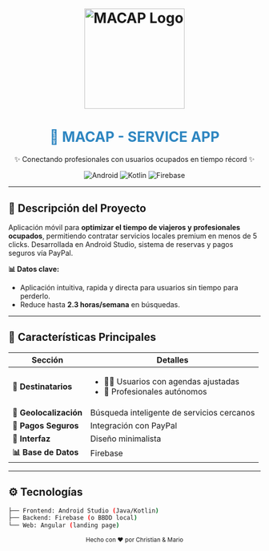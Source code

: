 # <div align="center"> <img src="https://preview.redd.it/tener-una-imagen-random-hace-que-la-publicaci%C3%B3n-tenga-m%C3%A1s-v0-6frn21rqrtoc1.jpeg?width=640&crop=smart&auto=webp&s=e109a6ff409c369a7be16d3b7d8c885fa69c8abf" alt="MACAP Logo" width="200"/> </div>

<div align="center">
  <h1 style="color: #2E86C1;">📱 MACAP - SERVICE APP</h1>
  <p>✨ Conectando profesionales con usuarios ocupados en tiempo récord ✨</p>
  
  ![Android](https://img.shields.io/badge/Android-3DDC84?style=for-the-badge&logo=android&logoColor=white)
  ![Kotlin](https://img.shields.io/badge/Kotlin-0095D5?style=for-the-badge&logo=kotlin&logoColor=white)
  ![Firebase](https://img.shields.io/badge/Firebase-FFCA28?style=for-the-badge&logo=firebase&logoColor=black)
</div>

---

## 🚀 **Descripción del Proyecto**
Aplicación móvil para **optimizar el tiempo de viajeros y profesionales ocupados**, permitiendo contratar servicios locales premium en menos de 5 clicks. Desarrollada en Android Studio, sistema de reservas y pagos seguros vía PayPal.

**📊 Datos clave:**
- Aplicación intuitiva, rapida y directa para usuarios sin tiempo para perderlo.
- Reduce hasta **2.3 horas/semana** en búsquedas.

---

## 🎯 **Características Principales**
| Sección | Detalles |
|---------|----------|
| **👥 Destinatarios** | <ul><li>🧑💼 Usuarios con agendas ajustadas</li><li>🔧 Profesionales autónomos</li></ul> |
| **📍 Geolocalización** | Búsqueda inteligente de servicios cercanos |
| **💸 Pagos Seguros** | Integración con PayPal |
| **📱 Interfaz** | Diseño minimalista |
| **📊 Base de Datos** | Firebase|

---

## ⚙️ **Tecnologías**
```bash
├── Frontend: Android Studio (Java/Kotlin)
├── Backend: Firebase (o BBDD local)
└── Web: Angular (landing page)
```
<div align="center"> <sub>Hecho con ❤️ por Christian & Mario </div>
